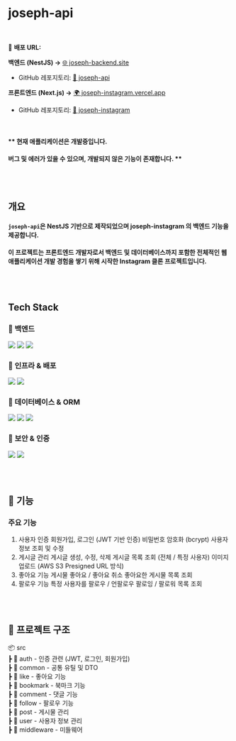 # joseph-api

<br>

🚀 **배포 URL:**

**백엔드 (NestJS) →** [🌐 joseph-backend.site](https://joseph-backend.site)

- GitHub 레포지토리: [📂 joseph-api](https://github.com/changmoolee/joseph-api)

**프론트엔드 (Next.js) →** [🌍 joseph-instagram.vercel.app](https://joseph-instagram.vercel.app/)

- GitHub 레포지토리: [📂 joseph-instagram](https://github.com/changmoolee/joseph-instagram)

<br>

#### \*\* 현재 애플리케이션은 개발중입니다.

#### 버그 및 에러가 있을 수 있으며, 개발되지 않은 기능이 존재합니다. \*\*

<br><br>

## 개요

#### `joseph-api`은 NestJS 기반으로 제작되었으며 joseph-instagram 의 백엔드 기능을 제공합니다.<br>

#### 이 프로젝트는 프론트엔드 개발자로서 백엔드 및 데이터베이스까지 포함한 전체적인 웹 애플리케이션 개발 경험을 쌓기 위해 시작한 Instagram 클론 프로젝트입니다.

<br><br>

## Tech Stack

### 📌 **백엔드**

<img src="https://img.shields.io/badge/NestJS-E0234E?style=flat-square&logo=NestJS&logoColor=white"/></a>
<img src="https://img.shields.io/badge/TypeScript-3178C6?style=flat-square&logo=TypeScript&logoColor=white"/></a>
<img src="https://img.shields.io/badge/Node.js-339933?style=flat-square&logo=Node.js&logoColor=white"/></a>

### 📌 **인프라 & 배포**

<img src="https://img.shields.io/badge/AWS EC2-FF9900?style=flat-square&logo=Amazon EC2&logoColor=white"/></a>
<img src="https://img.shields.io/badge/AWS S3-569A31?style=flat-square&logo=Amazon S3&logoColor=white"/></a>

### 📌 **데이터베이스 & ORM**

<img src="https://img.shields.io/badge/MySQL-4479A1?style=flat-square&logo=MySQL&logoColor=white"/></a>
<img src="https://img.shields.io/badge/TypeORM-FF5733?style=flat-square&logo=typeorm&logoColor=white"/></a>
<img src="https://img.shields.io/badge/AWS S3-569A31?style=flat-square&logo=Amazon S3&logoColor=white"/></a>

### 📌 **보안 & 인증**

<img src="https://img.shields.io/badge/JWT-black?style=flat-square&logo=jsonwebtokens&logoColor=white"/></a>
<img src="https://img.shields.io/badge/bcrypt-aaaaaa?style=flat-square&logo=security&logoColor=white"/></a>

<br><br>

## 📌 기능

### 주요 기능

1. 사용자 인증
   회원가입, 로그인 (JWT 기반 인증)
   비밀번호 암호화 (bcrypt)
   사용자 정보 조회 및 수정
2. 게시글 관리
   게시글 생성, 수정, 삭제
   게시글 목록 조회 (전체 / 특정 사용자)
   이미지 업로드 (AWS S3 Presigned URL 방식)
3. 좋아요 기능
   게시물 좋아요 / 좋아요 취소
   좋아요한 게시물 목록 조회
4. 팔로우 기능
   특정 사용자를 팔로우 / 언팔로우
   팔로잉 / 팔로워 목록 조회

<br><br>

## 📂 프로젝트 구조

📦 src<br>
┣ 📂 auth - 인증 관련 (JWT, 로그인, 회원가입)<br>
┣ 📂 common - 공통 유틸 및 DTO<br>
┣ 📂 like - 좋아요 기능<br>
┣ 📂 bookmark - 북마크 기능<br>
┣ 📂 comment - 댓글 기능<br>
┣ 📂 follow - 팔로우 기능<br>
┣ 📂 post - 게시물 관리<br>
┣ 📂 user - 사용자 정보 관리<br>
┣ 📂 middleware - 미들웨어 <br>
